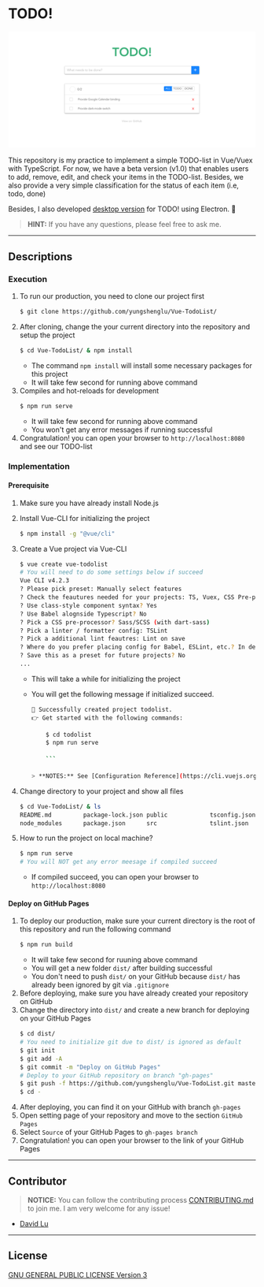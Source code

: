 # TODO!

![](src/assets/TODO!-demo.png)

This repository is my practice to implement a simple TODO-list in Vue/Vuex with TypeScript. For now, we have a beta version (v1.0) that enables users to add, remove, edit, and check your items in the TODO-list. Besides, we also provide a very simple classification for the status of each item (i.e, todo, done)

Besides, I also developed [desktop version](https://github.com/yungshenglu/TODO-desktop) for TODO! using Electron. :tada:

> **HINT:** If you have any questions, please feel free to ask me.

---

## Descriptions

### Execution

1. To run our production, you need to clone our project first
   ```bash
   $ git clone https://github.com/yungshenglu/Vue-TodoList/
   ```
2. After cloning, change the your current directory into the repository and setup the project
   ```bash
   $ cd Vue-TodoList/ & npm install
   ```
   - The command `npm install` will install some necessary packages for this project
   - It will take few second for running above command
3. Compiles and hot-reloads for development
   ```bash
   $ npm run serve
   ```
   - It will take few second for running above command
   - You won't get any error messages if running successful
4. Congratulation! you can open your browser to `http://localhost:8080` and see our TODO-list

### Implementation

#### Prerequisite

1.  Make sure you have already install Node.js
2.  Install Vue-CLI for initializing the project
    ```bash
    $ npm install -g "@vue/cli"
    ```
3.  Create a Vue project via Vue-CLI

    ```bash
    $ vue create vue-todolist
    # You will need to do some settings below if succeed
    Vue CLI v4.2.3
    ? Please pick preset: Manually select features
    ? Check the feautures needed for your projects: TS, Vuex, CSS Pre-processors, Linter
    ? Use class-style component syntax? Yes
    ? Use Babel alognside Typescript? No
    ? Pick a CSS pre-processor? Sass/SCSS (with dart-sass)
    ? Pick a linter / formatter config: TSLint
    ? Pick a additional lint feautres: Lint on save
    ? Where do you prefer placing config for Babel, ESLint, etc.? In dedicated config files
    ? Save this as a preset for future projects? No
    ...
    ```

    - This will take a while for initializing the project
    - You will get the following message if initialized succeed.

      ````bash
      🎉 Successfully created project todolist.
      👉 Get started with the following commands:

          $ cd todolist
          $ npm run serve

          ```

      > **NOTES:** See [Configuration Reference](https://cli.vuejs.org/config/).
      ````

4.  Change directory to your project and show all files
    ```bash
    $ cd Vue-TodoList/ & ls
    README.md         package-lock.json public            tsconfig.json
    node_modules      package.json      src               tslint.json
    ```
5.  How to run the project on local machine?
    ```bash
    $ npm run serve
    # You will NOT get any error meesage if compiled succeed
    ```
    - If compiled succeed, you can open your browser to `http://localhost:8080`

#### Deploy on GitHub Pages

1. To deploy our production, make sure your current directory is the root of this repository and run the following command
   ```bash
   $ npm run build
   ```
   - It will take few second for ruuning above command
   - You will get a new folder `dist/` after building successful
   - You don't need to push `dist/` on your GitHub because `dist/` has already been ignored by git via `.gitignore`
2. Before deploying, make sure you have already created your repository on GitHub
3. Change the directory into `dist/` and create a new branch for deploying on your GitHub Pages
   ```bash
   $ cd dist/
   # You need to initialize git due to dist/ is ignored as default
   $ git init
   $ git add -A
   $ git commit -m "Deploy on GitHub Pages"
   # Deploy to your GitHub repository on branch "gh-pages"
   $ git push -f https://github.com/yungshenglu/Vue-TodoList.git master:gh-pages
   $ cd -
   ```
4. After deploying, you can find it on your GitHub with branch `gh-pages`
5. Open setting page of your repository and move to the section `GitHub Pages`
6. Select `Source` of your GitHub Pages to `gh-pages branch`
7. Congratulation! you can open your browser to the link of your GitHub Pages

---

## Contributor

> **NOTICE:** You can follow the contributing process [CONTRIBUTING.md](CONTRIBUTING.md) to join me. I am very welcome for any issue!

- [David Lu](https://github.com/yungshenglu)

---

## License

[GNU GENERAL PUBLIC LICENSE Version 3](LICENSE)
